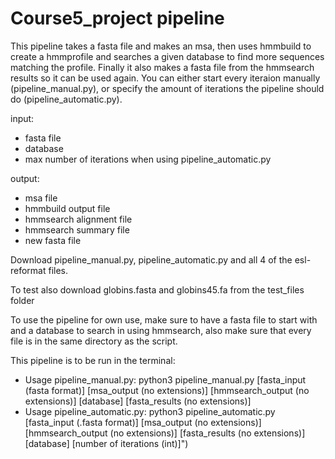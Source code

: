 # Course5_project pipeline

This pipeline takes a fasta file and makes an msa, then uses hmmbuild to create a hmmprofile and searches a given database to find more sequences matching the profile. Finally it also makes a fasta file from the hmmsearch results so it can be used again. You can either start every iteraion manually (pipeline_manual.py), or specify the amount of iterations the pipeline should do (pipeline_automatic.py).

input:
- fasta file
- database
- max number of iterations when using pipeline_automatic.py

output:
- msa file
- hmmbuild output file
- hmmsearch alignment file
- hmmsearch summary file
- new fasta file

Download pipeline_manual.py, pipeline_automatic.py and all 4 of the esl-reformat files.

To test also download globins.fasta and globins45.fa from the test_files folder

To use the pipeline for own use, make sure to have a fasta file to start with and a database to search in using hmmsearch,
also make sure that every file is in the same directory as the script.

This pipeline is to be run in the terminal:
- Usage pipeline_manual.py: python3 pipeline_manual.py [fasta_input (fasta format)] [msa_output (no extensions)] [hmmsearch_output (no extensions)] [database] [fasta_results (no extensions)]
- Usage pipeline_automatic.py: python3 pipeline_automatic.py [fasta_input (.fasta format)] [msa_output (no extensions)] [hmmsearch_output (no extensions)] [fasta_results (no extensions)] [database] [number of iterations (int)]")
